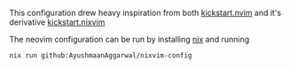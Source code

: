 This configuration drew heavy inspiration from both [kickstart.nvim](https://github.com/nvim-lua/kickstart.nvim) and it's derivative [kickstart.nixvim](https://github.com/JMartJonesy/kickstart.nixvim/tree/main/config/plugins/kickstart) 

The neovim configuration can be run by installing [nix](https://nixos.org/download/) and running
```sh
nix run github:AyushmaanAggarwal/nixvim-config
```
